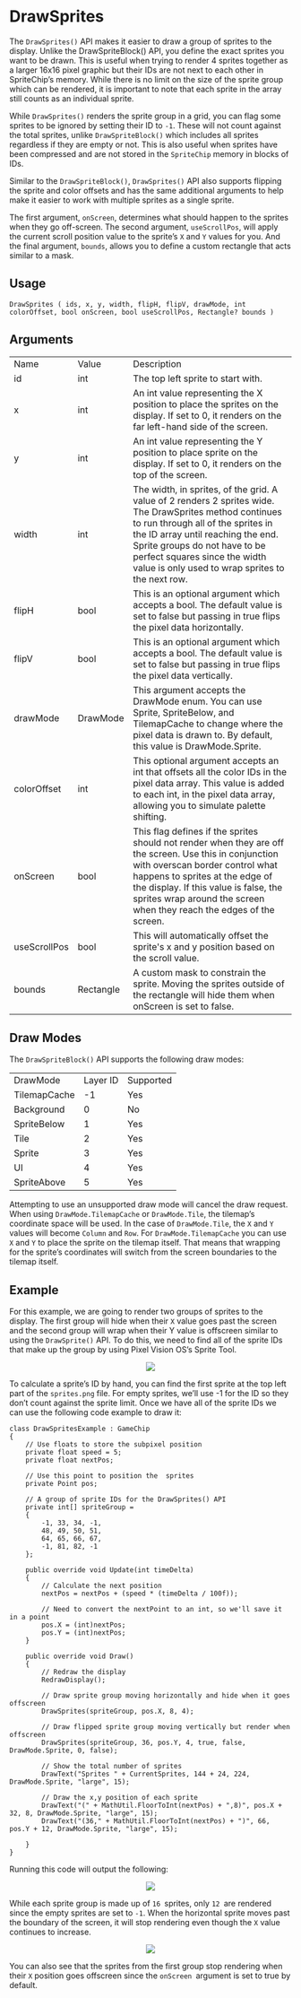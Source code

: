 # DrawSprites

The `DrawSprites()` API makes it easier to draw a group of sprites to the display. Unlike the DrawSpriteBlock() API, you define the exact sprites you want to be drawn. This is useful when trying to render 4 sprites together as a larger 16x16 pixel graphic but their IDs are not next to each other in SpriteChip’s memory. While there is no limit on the size of the sprite group which can be rendered, it is important to note that each sprite in the array still counts as an individual sprite. 

While `DrawSprites()` renders the sprite group in a grid, you can flag some sprites to be ignored by setting their ID to `-1`. These will not count against the total sprites, unlike `DrawSpriteBlock()` which includes all sprites regardless if they are empty or not. This is also useful when sprites have been compressed and are not stored in the `SpriteChip` memory in blocks of IDs.

Similar to the `DrawSpriteBlock()`, `DrawSprites()` API also supports flipping the sprite and color offsets and has the same additional arguments to help make it easier to work with multiple sprites as a single sprite.

The first argument, `onScreen`, determines what should happen to the sprites when they go off-screen. The second argument, `useScrollPos`, will apply the current scroll position value to the sprite’s `X` and `Y` values for you. And the final argument, `bounds`, allows you to define a custom rectangle that acts similar to a mask.

## Usage

`DrawSprites ( ids, x, y, width, flipH, flipV, drawMode, int colorOffset, bool onScreen, bool useScrollPos, Rectangle? bounds )`

## Arguments

<table>
  <tr>
    <td>Name</td>
    <td>Value</td>
    <td>Description</td>
  </tr>
  <tr>
    <td>id</td>
    <td>int</td>
    <td>The top left sprite to start with.</td>
  </tr>
  <tr>
    <td>x</td>
    <td>int</td>
    <td>An int value representing the X position to place the sprites on the display. If set to 0, it renders on the far left-hand side of the screen.</td>
  </tr>
  <tr>
    <td>y</td>
    <td>int</td>
    <td>An int value representing the Y position to place sprite on the display. If set to 0, it renders on the top of the screen.</td>
  </tr>
  <tr>
    <td>width</td>
    <td>int</td>
    <td>The width, in sprites, of the grid. A value of 2 renders 2 sprites wide. The DrawSprites method continues to run through all of the sprites in the ID array until reaching the end. Sprite groups do not have to be perfect squares since the width value is only used to wrap sprites to the next row.</td>
  </tr>
  <tr>
    <td>flipH</td>
    <td>bool</td>
    <td>This is an optional argument which accepts a bool. The default value is set to false but passing in true flips the pixel data horizontally.</td>
  </tr>
  <tr>
    <td>flipV</td>
    <td>bool</td>
    <td>This is an optional argument which accepts a bool. The default value is set to false but passing in true flips the pixel data vertically.</td>
  </tr>
  <tr>
    <td>drawMode</td>
    <td>DrawMode</td>
    <td>This argument accepts the DrawMode enum. You can use Sprite, SpriteBelow, and TilemapCache to change where the pixel data is drawn to. By default, this value is DrawMode.Sprite.</td>
  </tr>
  <tr>
    <td>colorOffset</td>
    <td>int</td>
    <td>This optional argument accepts an int that offsets all the color IDs in the pixel data array. This value is added to each int, in the pixel data array, allowing you to simulate palette shifting.</td>
  </tr>
  <tr>
    <td>onScreen</td>
    <td>bool</td>
    <td>This flag defines if the sprites should not render when they are off the screen. Use this in conjunction with overscan border control what happens to sprites at the edge of the display. If this value is false, the sprites wrap around the screen when they reach the edges of the screen.</td>
  </tr>
  <tr>
    <td>useScrollPos</td>
    <td>bool</td>
    <td>This will automatically offset the sprite's x and y position based on the scroll value.</td>
  </tr>
  <tr>
    <td>bounds</td>
    <td>Rectangle</td>
    <td>A custom mask to constrain the sprite. Moving the sprites outside of the rectangle will hide them when onScreen is set to false.</td>
  </tr>
</table>


## Draw Modes

The `DrawSpriteBlock()` API supports the following draw modes:

<table>
  <tr>
    <td>DrawMode</td>
    <td>Layer ID</td>
    <td>Supported</td>
  </tr>
  <tr>
    <td>TilemapCache</td>
    <td>-1</td>
    <td>Yes</td>
  </tr>
  <tr>
    <td>Background</td>
    <td>0</td>
    <td>No</td>
  </tr>
  <tr>
    <td>SpriteBelow</td>
    <td>1</td>
    <td>Yes</td>
  </tr>
  <tr>
    <td>Tile</td>
    <td>2</td>
    <td>Yes</td>
  </tr>
  <tr>
    <td>Sprite</td>
    <td>3</td>
    <td>Yes</td>
  </tr>
  <tr>
    <td>UI</td>
    <td>4</td>
    <td>Yes</td>
  </tr>
  <tr>
    <td>SpriteAbove</td>
    <td>5</td>
    <td>Yes</td>
  </tr>
</table>


Attempting to use an unsupported draw mode will cancel the draw request. When using `DrawMode.TilemapCache` or `DrawMode.Tile`, the tilemap’s coordinate space will be used. In the case of `DrawMode.Tile`, the `X` and `Y` values will become `Column` and `Row`. For `DrawMode.TilemapCache` you can use `X` and `Y` to place the sprite on the tilemap itself. That means that wrapping for the sprite’s coordinates will switch from the screen boundaries to the tilemap itself.

## Example

For this example, we are going to render two groups of sprites to the display. The first group will hide when their `X` value goes past the screen and the second group will wrap when their Y value is offscreen similar to using the `DrawSprite()` API. To do this, we need to find all of the sprite IDs that make up the group by using Pixel Vision OS’s Sprite Tool.

<p style="text-align:center"><img src="images/DrawSprites_image_0.png" /></p>

To calculate a sprite’s ID by hand, you can find the first sprite at the top left part of the `sprites.png` file. For empty sprites, we’ll use -1 for the ID so they don’t count against the sprite limit. Once we have all of the sprite IDs we can use the following code example to draw it:

    class DrawSpritesExample : GameChip
    {
        // Use floats to store the subpixel position
        private float speed = 5;
        private float nextPos;

        // Use this point to position the  sprites
        private Point pos;

        // A group of sprite IDs for the DrawSprites() API
        private int[] spriteGroup =
        {
            -1, 33, 34, -1,
            48, 49, 50, 51,
            64, 65, 66, 67,
            -1, 81, 82, -1
        };

        public override void Update(int timeDelta)
        {
            // Calculate the next position
            nextPos = nextPos + (speed * (timeDelta / 100f));

            // Need to convert the nextPoint to an int, so we'll save it in a point
            pos.X = (int)nextPos;
            pos.Y = (int)nextPos;
        }

        public override void Draw()
        {
            // Redraw the display
            RedrawDisplay();

            // Draw sprite group moving horizontally and hide when it goes offscreen
            DrawSprites(spriteGroup, pos.X, 8, 4);

            // Draw flipped sprite group moving vertically but render when offscreen
            DrawSprites(spriteGroup, 36, pos.Y, 4, true, false, DrawMode.Sprite, 0, false);

            // Show the total number of sprites
            DrawText("Sprites " + CurrentSprites, 144 + 24, 224, DrawMode.Sprite, "large", 15);

            // Draw the x,y position of each sprite
            DrawText("(" + MathUtil.FloorToInt(nextPos) + ",8)", pos.X + 32, 8, DrawMode.Sprite, "large", 15);
            DrawText("(36," + MathUtil.FloorToInt(nextPos) + ")", 66, pos.Y + 12, DrawMode.Sprite, "large", 15);

        }
    }

Running this code will output the following:

<p style="text-align:center"><img src="images/DrawSpritesOutput_image_0.png" /></p>

While each sprite group is made up of `16 `sprites, only `12 `are rendered since the empty sprites are set to `-1`. When the horizontal sprite moves past the boundary of the screen, it will stop rendering even though the `X` value continues to increase. 

<p style="text-align:center"><img src="images/DrawSpritesOutput_image_1.png" /></p>

You can also see that the sprites from the first group stop rendering when their `X` position goes offscreen since the `onScreen `argument is set to true by default.

